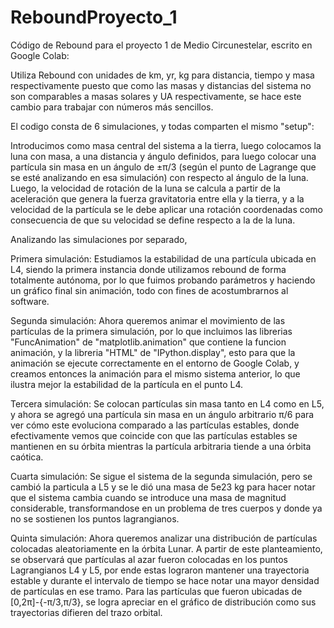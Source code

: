 # ReboundProyecto_1
Código de Rebound para el proyecto 1 de Medio Circunestelar, escrito en Google Colab:

Utiliza Rebound con unidades de km, yr, kg para distancia, tiempo y masa respectivamente puesto que como las masas y distancias del sistema no son comparables a masas solares y UA respectivamente, se hace este cambio para trabajar con números más sencillos. 

El codigo consta de 6 simulaciones, y todas comparten el mismo "setup":

Introducimos como masa central del sistema a la tierra, luego colocamos la luna con masa, a una distancia y ángulo definidos, para luego colocar una partícula sin masa en un ángulo de ±π/3 (según el punto de Lagrange que se esté analizando en esa simulación) con respecto al ángulo de la luna. Luego, la velocidad de rotación de la luna se calcula a partir de la aceleración que genera la fuerza gravitatoria entre ella y la tierra, y a la velocidad de la partícula se le debe aplicar una rotación coordenadas como consecuencia de que su velocidad se define respecto a la de la luna.

Analizando las simulaciones por separado,

Primera simulación:
Estudiamos la estabilidad de una partícula ubicada en L4, siendo la primera instancia donde utilizamos rebound de forma totalmente autónoma, por lo que fuimos probando parámetros y haciendo un gráfico final sin animación, todo con fines de acostumbrarnos al software.

Segunda simulación:
Ahora queremos animar el movimiento de las partículas de la primera simulación, por lo que incluimos las librerias "FuncAnimation" de "matplotlib.animation" que contiene la funcion animación, y la libreria "HTML" de "IPython.display", esto para que la animación se ejecute correctamente en el entorno de Google Colab, y creamos entonces la animación para el mismo sistema anterior, lo que ilustra mejor la estabilidad de la partícula en el punto L4.

Tercera simulación:
Se colocan partículas sin masa tanto en L4 como en L5, y ahora se agregó una partícula sin masa en un ángulo arbitrario π/6 para ver cómo este evoluciona comparado a las partículas estables, donde efectivamente vemos que coincide con que las partículas estables se mantienen en su órbita mientras la partícula arbitraria tiende a una órbita caótica.

Cuarta simulación:
Se sigue el sistema de la segunda simulación, pero se cambió la particula a L5 y se le dió una masa de 5e23 kg para hacer notar que el sistema cambia cuando se introduce una masa de magnitud considerable, transformandose en un problema de tres cuerpos y donde ya no se sostienen los puntos lagrangianos.

Quinta simulación:
Ahora queremos analizar una distribución de partículas colocadas aleatoriamente en la órbita Lunar. A partir de este planteamiento, se observará que partículas al azar fueron colocadas en los puntos Lagrangianos L4 y L5, por ende estas lograron mantener una trayectoria estable y durante el intervalo de tiempo se hace notar una mayor densidad de partículas en ese tramo. Para las partículas que fueron ubicadas de [0,2π]-{-π/3,π/3}, se logra apreciar en el gráfico de distribución como sus trayectorias difieren del trazo orbital.
